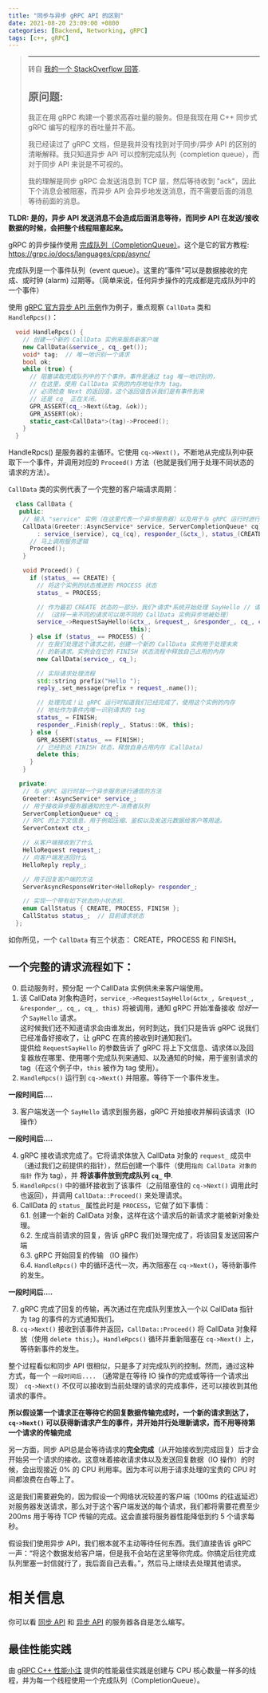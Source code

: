 ```yaml
---
title: "同步与异步 gRPC API 的区别"
date: 2021-08-20 23:09:00 +0800
categories: [Backend, Networking, gRPC]
tags: [c++, gRPC]
---
```


> ------
> 转自 [我的一个 StackOverflow 回答](https://stackoverflow.com/a/68771426/7509248).
> 
> 原问题:
> ------
> 我正在用 gRPC 构建一个要求高吞吐量的服务。但是我现在用 C++ 同步式 gRPC 编写的程序的吞吐量并不高。
> 
> 我已经读过了 gRPC 文档，但是我并没有找到对于同步/异步 API 的区别的清晰解释。我只知道异步 API 可以控制完成队列（completion queue），而对于同步 API 来说是不可视的。
> 
> 我的理解是同步 gRPC 会发送消息到 TCP 层，然后等待收到 "ack"，因此下个消息会被阻塞，而异步 API 会异步地发送消息，而不需要后面的消息等待前面的消息。

**TLDR: 是的，异步 API 发送消息不会造成后面消息等待，而同步 API 在发送/接收数据的时候，会把整个线程阻塞起来。**

gRPC 的异步操作使用 [完成队列（CompletionQueue）](https://grpc.github.io/grpc/cpp/classgrpc_1_1_completion_queue.html)。这个是它的官方教程: https://grpc.io/docs/languages/cpp/async/

完成队列是一个事件队列（event queue）。这里的“事件”可以是数据接收的完成、或时钟 (alarm) 过期等。（简单来说，任何异步操作的完成都是完成队列中的一个事件）

使用 [gRPC 官方异步 API 示例](https://github.com/grpc/grpc/blob/v1.38.0/examples/cpp/helloworld/greeter_async_server.cc)作为例子，重点观察 `CallData` 类和 `HandleRpcs()`：

``` c++
  void HandleRpcs() {
    // 创建一个新的 CallData 实例来服务新客户端
    new CallData(&service_, cq_.get());
    void* tag;  // 唯一地识别一个请求
    bool ok;
    while (true) {
      // 阻塞读取完成队列中的下个事件。事件是通过 tag 唯一地识别的，
      // 在这里，使用 CallData 实例的内存地址作为 tag。
      // 必须检查 Next 的返回值，这个返回值告诉我们是有事件到来
      // 还是 cq_ 正在关闭。
      GPR_ASSERT(cq_->Next(&tag, &ok));
      GPR_ASSERT(ok);
      static_cast<CallData*>(tag)->Proceed();
    }
  }
```

HandleRpcs() 是服务器的主循环。它使用 `cq->Next()`，不断地从完成队列中获取下一个事件，并调用对应的 `Proceed()` 方法（也就是我们用于处理不同状态的请求的方法）。

`CallData` 类的实例代表了一个完整的客户端请求周期：

```c++
  class CallData {
   public:
    // 输入 "service" 实例（在这里代表一个异步服务器）以及用于与 gRPC 运行时进行异步通信的完成队列 "cq"
    CallData(Greeter::AsyncService* service, ServerCompletionQueue* cq)
        : service_(service), cq_(cq), responder_(&ctx_), status_(CREATE) {
      // 马上调用服务逻辑
      Proceed();
    }

    void Proceed() {
      if (status_ == CREATE) {
        // 将这个实例的状态推进到 PROCESS 状态
        status_ = PROCESS;

        // 作为最初 CREATE 状态的一部分，我们*请求*系统开始处理 SayHello // 请求。在这个请求的过程中，"this" 被作为唯一识别请求的 tag
        // （这样一来不同的请求可以用不同的 CallData 实例异步地被处理）
        service_->RequestSayHello(&ctx_, &request_, &responder_, cq_, cq_,
                                  this);
      } else if (status_ == PROCESS) {
        // 在我们处理这个请求之前，创建一个新的 CallData 实例用于处理未来
        // 的新请求。实例会在它的 FINISH 状态流程中释放自己占用的内存
        new CallData(service_, cq_);

        // 实际请求处理流程
        std::string prefix("Hello ");
        reply_.set_message(prefix + request_.name());

        // 处理完成！让 gRPC 运行时知道我们已经完成了，使用这个实例的内存
        // 地址作为事件内唯一识别请求的 tag
        status_ = FINISH;
        responder_.Finish(reply_, Status::OK, this);
      } else {
        GPR_ASSERT(status_ == FINISH);
        // 已经到达 FINISH 状态，释放自身占用内存（CallData）
        delete this;
      }
    }

   private:
    // 与 gRPC 运行时就一个异步服务进行通信的方法
    Greeter::AsyncService* service_;
    // 用于接收异步服务器通知的生产-消费者队列
    ServerCompletionQueue* cq_;
    // RPC 的上下文信息，用于例如压缩、鉴权以及发送元数据给客户等用途。
    ServerContext ctx_;

    // 从客户端接收到了什么
    HelloRequest request_;
    // 向客户端发送回什么
    HelloReply reply_;

    // 用于回复客户端的方法
    ServerAsyncResponseWriter<HelloReply> responder_;

    // 实现一个带有如下状态的小状态机.
    enum CallStatus { CREATE, PROCESS, FINISH };
    CallStatus status_;  // 目前请求状态
  };
```

如你所见，一个 `CallData` 有三个状态： CREATE，PROCESS 和 FINISH。

## 一个完整的请求流程如下：

0. 启动服务时，预分配 *一个* CallData 实例供未来客户端使用。
1. 该 CallData 对象构造时，`service_->RequestSayHello(&ctx_, &request_, &responder_, cq_, cq_, this)` 将被调用，通知 gRPC 开始准备接收 *恰好一个* `SayHello` 请求。  
这时候我们还不知道请求会由谁发出，何时到达，我们只是告诉 gRPC 说我们已经准备好接收了，让 gRPC 在真的接收到时通知我们。  
提供给 `RequestSayHello` 的参数告诉了 gRPC 将上下文信息、请求体以及回复器放在哪里、使用哪个完成队列来通知、以及通知的时候，用于鉴别请求的 tag（在这个例子中，`this` 被作为 tag 使用）。
2. `HandleRpcs()` 运行到 `cq->Next()` 并阻塞。等待下一个事件发生。

__一段时间后....__

3. 客户端发送一个 `SayHello` 请求到服务器，gRPC 开始接收并解码该请求（IO 操作）

__一段时间后....__

4. gRPC 接收请求完成了。它将请求体放入 CallData 对象的 `request_` 成员中（通过我们之前提供的指针），然后创建一个事件（使用`指向 CallData 对象的指针` 作为 tag），并 **将该事件放到完成队列 `cq_` 中**.
5. `HandleRpcs()` 中的循环接收到了该事件（之前阻塞住的 `cq->Next()` 调用此时也返回），并调用 `CallData::Proceed()` 来处理请求。
6. CallData 的 `status_` 属性此时是 `PROCESS`，它做了如下事情：  
	6.1. 创建一个新的 CallData 对象，这样在这个请求后的新请求才能被新对象处理。  
	6.2. 生成当前请求的回复，告诉 gRPC 我们处理完成了，将该回复发送回客户端  
	6.3. gRPC 开始回复的传输 （IO 操作）  
	6.4. `HandleRpcs()` 中的循环迭代一次，再次阻塞在 `cq->Next()`，等待新事件的发生。  

__一段时间后....__

7. gRPC 完成了回复的传输，再次通过在完成队列里放入一个以 CallData 指针为 tag 的事件的方式通知我们。
8. `cq->Next()` 接收到该事件并返回，`CallData::Proceed()` 将 CallData 对象释放（使用 `delete this;`）。`HandleRpcs()` 循环并重新阻塞在 `cq->Next()` 上，等待新事件的发生。

整个过程看似和同步 API 很相似，只是多了对完成队列的控制。然而，通过这种方式，每一个 `一段时间后....` （通常是在等待 IO 操作的完成或等待一个请求出现） `cq->Next()` 不仅可以接收到当前处理的请求的完成事件，还可以接收到其他请求的事件。

**所以假设第一个请求正在等待它的回复数据传输完成时，一个新的请求到达了，`cq->Next()` 可以获得新请求产生的事件，并开始并行处理新请求，而不用等待第一个请求的传输完成**

另一方面，同步 API总是会等待请求的**完全完成**（从开始接收到完成回复）后才会开始另一个请求的接收。这意味着接收请求体以及发送回复数据（IO 操作）的时候，会出现接近 0% 的 CPU 利用率。因为本可以用于请求处理的宝贵的 CPU 时间都浪费在白等上了。

这是我们需要避免的，因为假设一个网络状况较差的客户端（100ms 的往返延迟）对服务器发送请求，那么对于这个客户端发送的每个请求，我们都将需要花费至少 200ms 用于等待 TCP 传输的完成。这会直接将服务器性能降低到约 5 个请求每秒。

假设我们使用异步 API，我们根本就不主动等待任何东西。我们直接告诉 gRPC 一声：“将这个数据发给客户端，但是我不会站在这里等你完成。你搞定后往完成队列里塞一封信就行了，我后面自己去看。”，然后马上继续去处理其他请求。

# 相关信息

你可以看 [同步 API](https://github.com/grpc/grpc/blob/v1.38.0/examples/cpp/helloworld/greeter_server.cc) 和 [异步 API](https://github.com/grpc/grpc/blob/v1.38.0/examples/cpp/helloworld/greeter_async_server.cc) 的服务器各自是怎么编写。

## 最佳性能实践

由 [gRPC C++ 性能小注](https://grpc.github.io/grpc/cpp/md_doc_cpp_perf_notes.html) 提供的性能最佳实践是创建与 CPU 核心数量一样多的线程，并为每一个线程使用一个完成队列（CompletionQueue）。

